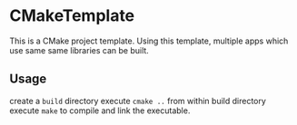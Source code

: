 # CMakeTemplate
This is a CMake project template. Using this template, multiple apps which use same same libraries can be built.

## Usage
create a `build` directory
execute `cmake ..` from within build directory
execute `make` to compile and link the executable.
